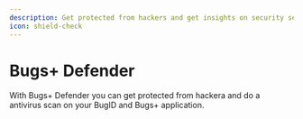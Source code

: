 ```yaml
---
description: Get protected from hackers and get insights on security settings for Bugs+
icon: shield-check
---
```


# Bugs+ Defender

With Bugs+ Defender you can get protected from hackera and do a antivirus scan on your BugID and Bugs+ application.
